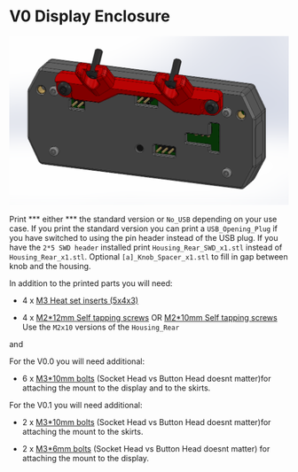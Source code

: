 # V0 Display Enclosure #
![V-Naught_Display_Enclosure](../Images/V0pt1_Enclosure.png  )

Print *** either *** the standard version or `No_USB` depending on your use case. If you print the standard version you can print a `USB_Opening_Plug` if you have switched to using the pin header instead of the USB plug. If you have the `2*5 SWD header` installed print `Housing_Rear_SWD_x1.stl` instead of `Housing_Rear_x1.stl`. Optional `[a]_Knob_Spacer_x1.stl` to fill in gap between knob and the housing.

In addition to the printed parts you will need:

- 4 x [M3 Heat set inserts (5x4x3)](https://www.aliexpress.com/item/4000232858343.html?spm=a2g0s.9042311.0.0.21164c4dGhWHhY)

- 4 x [M2\*12mm Self tapping screws](https://www.amazon.com/uxcell-Stainless-Phillips-Tapping-Screws/dp/B01L7PCWXO) OR [M2\*10mm Self tapping screws](https://www.amazon.com/dp/B00YBMROKC?ref_=cm_sw_r_cp_ud_dp_5SZ2PDWH5E70TAW6SCC1) Use the `M2x10` versions of the `Housing_Rear`

and

For the V0.0 you will need additional:

- 6 x [M3\*10mm bolts](https://www.amazon.com/Socket-Screws-Finish-Machine-Quantity/dp/B083F9GBSS) (Socket Head vs Button Head doesnt matter)for attaching the mount to the display and to the skirts.

For the V0.1 you will need additional:

- 2 x [M3\*10mm bolts](https://www.amazon.com/Socket-Screws-Finish-Machine-Quantity/dp/B083F9GBSS) (Socket Head vs Button Head doesnt matter)for attaching the mount to the skirts.

- 2 x [M3\*6mm bolts](https://www.amazon.com/Socket-Screws-Finish-Machine-Quantity/dp/B083FB2T8S) (Socket Head vs Button Head doesnt matter) for attaching the mount to the display.

